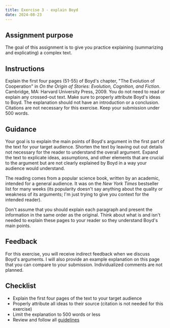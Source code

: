 ```yaml
---
title: Exercise 3 - explain Boyd
date: 2024-08-23
---
```


## Assignment purpose

The goal of this assignment is to give you practice explaining (summarizing and explicating) a complex text.

## Instructions

Explain the first four pages (51-55) of Boyd's chapter, "The Evolution of Cooperation" in _On the Origin of Stories: Evolution, Cognition, and Fiction_. Cambridge, MA: Harvard University Press, 2009. You do not need to read or explain any crossed-out text. Make sure to properly attribute Boyd's ideas to Boyd. The explanation should not have an introduction or a conclusion. Citations are not necessary for this exercise. Keep your submission under 500 words.

## Guidance

Your goal is to explain the main points of Boyd's argument in the first part of the text for your target audience. Shorten the text by leaving out out details not necessary for the reader to understand the overall argument. Expand the text to explicate ideas, assumptions, and other elements that are crucial to the argument but are not clearly explained by Boyd in a way your audience would understand.

The reading comes from a popular science book, written by an academic, intended for a general audience. It was on the _New York Times_ bestseller list for many weeks (its popularity doesn't say anything about the quality or weakness of its arguments; I'm just trying to give you context for the intended reader).

Don't assume that you should explain each paragraph and present the information in the same order as the original. Think about what is and isn't needed to explain these pages to your reader so they understand Boyd's main points.

## Feedback

For this exercise, you will receive indirect feedback when we discuss Boyd's arguments. I will also provide an example explanation on this page that you can compare to your submission. Individualized comments are not planned.

## Checklist

- Explain the first four pages of the text to your target audience
- Properly attribute all ideas to their source (citation is not needed for this exercise)
- Limit the explanation to 500 words or less
- Review and follow all [guidelines](/course-ntw2029/assignments/general/exercise-guidelines)

<!-- ## Example Boyd explanation

In this text, Boyd argues that cooperation in social animals, including humans, can be explained through evolutionary theory. He begins by asking why, even as rebellious teenagers, we accept cooperation as an obviously good idea. He states that before the 1960s, those studying evolution assumed that cooperation could easily evolve because groups benefit from cooperative individuals. In the mid-1960s, however, William Hamilton and George Williams challenged this assumption. They argued that if an individual in a group behaves altruistically while another does not, the selfish individual is more likely than the cooperator to survive and pass on its genes, making in difficult for cooperation to become a widespread trait in a population.

Boyd notes that unconditional altruism is biologically impossible. Traits are retained only if they offer immediate advantages, and in the short term, selfishness has advantages over cooperation. But conditional cooperation can and does evolve.

Boyd identifies the first step towards evolved cooperation as mutualism, in which individuals help each other as they pursue their own interests. Prey species, for example, evolved a preference for being near others of their species, as there is benefit to being near another individual who wants to avoid the same predators as you. If they show alarm, Boyd states, it signals the presence of danger. Humans evolved a similar preference and dislike being excluded from groups. Yet, he notes, an inclination towards sociality with others can be challenged by competition for resources. He asks how sociality can evolve past a mere inclination towards group living into more robust forms of altruism.

The answer, Boyd states, is active cooperation, in which individuals help others who share their genes, increasing the chance that those genes will spread throughout the population. One obvious example is parents who care for their genetic children, a behavior that is clearly fitness-enhancing. Hamilton, Boyd notes, generalized the principle of altruism towards genetic relatives under the phrase "inclusive fitness", also known as "kin selection". Scientists have observed hundreds of species that are altruistic towards genetic relatives, or, stated differently, act selfishly from the gene's eye view to protect other individuals who share their genes. This behavior is thus not a counterexample to evolutionary theory, on Boyd's view, but a confirmation of it.

## Things to note about this explanation

- Unlike the original, it begins with a clear statement of the source's main claim.
- It skips some sentences and expands on others.
- It doesn't have the same number of paragraphs as the source, but is in basically the same order (that's not required)
- Attribution is important, but you don't need to mention the source in every single sentence. The standard to meet is: will the reader be clear about whether a claim originated from a source vs the writer?
- You can refer to the source with pronouns, but treat each paragraph as a new start and make sure you use the source's name before reverting to the pronoun again.

Suggestion: compare this example to your submission and to the original text!

 -->
